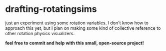 # drafting-rotatingsims
just an experiment using some rotation variables.
I don't know how to approach this yet, but I plan on making some kind of collective reference to other rotation physics visualizers.

**feel free to commit and help with this small, open-source project!**
